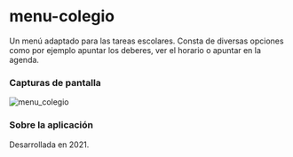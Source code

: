 # menu-colegio
Un menú adaptado para las tareas escolares.
Consta de diversas opciones como por ejemplo apuntar los deberes, ver el horario o apuntar en la agenda.
### Capturas de pantalla
![menu_colegio](https://github.com/alex-ortega-07/menu-colegio/assets/85643095/bfdf240e-86c3-43f4-93a9-93591157188b)
### Sobre la aplicación
Desarrollada en 2021.
